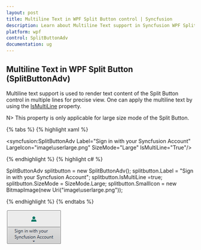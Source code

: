 ```yaml
---
layout: post
title: Multiline Text in WPF Split Button control | Syncfusion
description: Learn about Multiline Text support in Syncfusion WPF Split Button control and more.
platform: wpf
control: SplitButtonAdv
documentation: ug
---
```


## Multiline Text in WPF Split Button (SplitButtonAdv)

Multiline text support is used to render text content of the Split Button control in multiple lines for precise view. One can apply the multiline text by using the [IsMultiLine](https://help.syncfusion.com/cr/wpf/Syncfusion.Windows.Tools.Controls.DropDownButtonAdv.html#Syncfusion_Windows_Tools_Controls_DropDownButtonAdv_IsMultiLine) property.

N> This property is only applicable for large size mode of the Split Button.

{% tabs %}
{% highlight xaml %}

<syncfusion:SplitButtonAdv Label="Sign in with your Syncfusion Account" LargeIcon="image\userlarge.png" SizeMode="Large" IsMultiLine="True"/>

{% endhighlight %}
{% highlight c# %}

SplitButtonAdv splitbutton = new SplitButtonAdv();
splitbutton.Label = "Sign in with your Syncfusion Account";
splitbutton.IsMultiLine =true;
splitbutton.SizeMode = SizeMode.Large;
splitbutton.SmallIcon = new BitmapImage(new Uri("image\userlarge.png"));

{% endhighlight %}
{% endtabs %}

![Multiline](Multi-Line-Support_images/Multi-Line-Support_img1.png)




